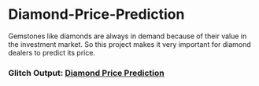 # Diamond-Price-Prediction
Gemstones like diamonds are always in demand because of their
value in the investment market. So this project makes it very
important for diamond dealers to predict its price.
### Glitch Output: [Diamond Price Prediction](https://diamond-price-prediction.glitch.me/)
